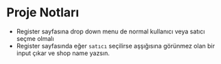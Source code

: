 # Proje Notları

- Register sayfasına drop down menu de normal kullanıcı veya satıcı seçme olmalı
- Register sayfasında eğer `satıcı` seçilirse aşşığısına görünmez olan bir input çıkar ve shop name yazsın.
